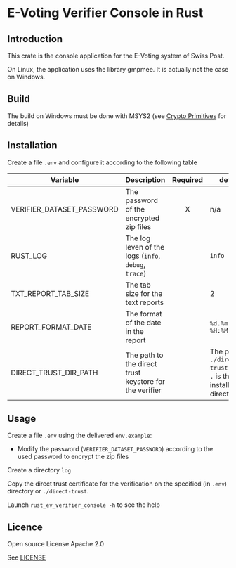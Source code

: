 # E-Voting Verifier Console in Rust

## Introduction

This crate is the console application for the E-Voting system of Swiss Post.

On Linux, the application uses the library gmpmee. It is actually not the case on Windows.

## Build

The build on Windows must be done with MSYS2 (see [Crypto Primitives](https://github.com/de-mo/rust_ev_crypto_primitives) for details)

## Installation

Create a file `.env` and configure it according to the following table

| Variable                  | Description                                            | Required | default |
| ------------------------- | ------------------------------------------------------ | :------: | ------- |
| VERIFIER_DATASET_PASSWORD | The password of the encrypted zip files                | X        | n/a |
| RUST_LOG                  | The log leven of  the logs (`info`, `debug`, `trace`)  |          | `info` |
| TXT_REPORT_TAB_SIZE       | The tab size for the text reports                      |          | 2 |
| REPORT_FORMAT_DATE        | The format of the date in the report                   |          | `%d.%m.%Y %H:%M:%S.%3f` |
| DIRECT_TRUST_DIR_PATH     | The path to the direct trust keystore for the verifier |          | The path `./direct-trust` where `.` is the installation directory |

## Usage

Create a file `.env` using the delivered `env.example`:
- Modify the password (`VERIFIER_DATASET_PASSWORD`) according to the used password to encrypt the zip files

Create a directory `log` 

Copy the direct trust certificate for  the verification on the specified (in `.env`) directory or `./direct-trust`.

Launch `rust_ev_verifier_console -h` to see the help

## Licence

Open source License Apache 2.0

See [LICENSE](LICENSE)

